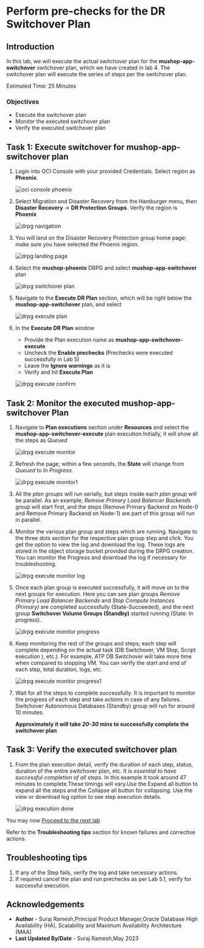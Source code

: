 # Perform pre-checks for the DR Switchover Plan

## Introduction

In this lab, we will execute the actual switchover plan for the **mushop-app-switchover** switchover plan, which we have created in lab 4. The switchover plan will execute the series of steps per the switchover plan.

Estimated Time: 25 Minutes

### Objectives

- Execute the switchover plan
- Monitor the executed switchover plan
- Verify the executed switchover plan

## Task 1: Execute switchover for mushop-app-switchover plan

1.  Login into OCI Console with your provided Credentials. Select region as **Pheonix**.

    ![oci console phoenix](./images/phoenix-region-new.png)

2.  Select Migration and Disaster Recovery from the Hamburger menu, then **Disaster Recovery** -> **DR Protection Groups**. Verify the region is **Phoenix**

    ![drpg navigation](./images/phoenix-drpgpage-new.png)

3.  You will land on the Disaster Recovery Protection group home page; make sure you have selected the Phoenix region.

    ![drpg landing page](./images/drpg-status-phoenix-new.png)

4.  Select the **mushop-phoenix** DRPG and select **mushop-app-switchover** plan

    ![drpg switchover plan](./images/phoenix-drplan-created-new.png)

5.  Navigate to the **Execute DR Plan** section, which will be right below the **mushop-app-switchover** plan, and select

    ![drpg execute plan](./images/phoenix-execute-plan-new.png)

6.  In the **Execute DR Plan** window

    - Provide the Plan execution name as **mushop-app-switchover-execute**
    - Uncheck the **Enable prechecks**  (Prechecks were executed successfully in Lab 5)
    - Leave the **Ignore warnings** as it is
    - Verify and hit **Execute Plan**

    ![drpg execute confirm](./images/phoenix-execute-run-1-new.png)

## Task 2: Monitor the executed mushop-app-switchover Plan

1.  Navigate to **Plan executions** section under **Resources** and select the **mushop-app-switchover-execute** plan execution.Initially, it will show all the steps as *Queued*

    ![drpg execute monitor](./images/phoenix-execute-queued-new.png)

2.  Refresh the page; within a few seconds, the **State** will change from *Queued* to *In Progress*.

    ![drpg execute monitor1](./images/phoenix-execute-inprogress-new.png)

3.  All the *plan groups* will run serially, but steps inside each *plan group* will be parallel. As an example, *Remove Primary Load Balancer Backends* group will start first, and the steps (Remove Primary Backend on Node-0 and Remove Primary Backend on Node-1) are part of this group will run in parallel.

4.  Monitor the various plan group and steps which are running. Navigate to the three dots section for the respective plan group step and click. You get the option to view the log and download the log. These logs are stored in the object storage bucket provided during the DRPG creation. You can monitor the Progress and download the log if necessary for troubleshooting.

    ![drpg execute monitor log](./images/phoenix-execute-viewlog-new.png)

5.  Once each plan group is executed successfully, it will move on to the next groups for execution. Here you can see plan groups *Remove Primary Load Balancer Backends* and *Stop Compute Instances (Primary)* are completed successfully (State-Succeeded), and the next group **Switchover Volume Groups (Standby)** started running (State: In progress).

    ![drpg execute monitor progress](./images/phoenix-execute-moving-new.png)

6.  Keep monitoring the rest of the groups and steps; each step will complete depending on the actual task (DB Switchover, VM Stop, Script execution ), etc.). For example, ATP DB Switchover will take more time when compared to stopping VM. You can verify the start and end of each step, total duration, logs, etc.

    ![drpg execute monitor progress1 ](./images/phoenix-execute-moving1-new.png)

7.  Wait for all the steps to complete successfully.  It is important to monitor the progress of each step and take actions in case of any failures.  Switchover Autonomous Databases (Standby) group will run for around 10 minutes. 

    **Approximately it will take *20-30* mins to successfully complete the switchover plan**

## Task 3: Verify the executed switchover plan

1.  From the plan execution detail, verify the duration of each step, status, duration of the entire switchover plan, etc. *It is essential to have successful completion of all steps*. In this example it took around 47 minutes to complete.These timings will vary.Use the Expand all button to expand all the steps and the Collapse all button for collapsing. Use the view or download log option to see step execution details.

    ![drpg execution done](./images/phoenix-execute-done-new.png)

You may now [Proceed to the next lab](#next)

Refer to the **Troubleshooting tips** section for known failures and corrective actions.

## Troubleshooting tips

1. If any of the Step fails, verify the log and take necessary actions.
2. If required cancel the plan and run prechecks as per Lab 5.1, verify for successful execution.

## Acknowledgements

- **Author** - Suraj Ramesh,Principal Product Manager,Oracle Database High Availability (HA), Scalability and Maximum Availability Architecture (MAA)
- **Last Updated By/Date** - Suraj Ramesh,May 2023
